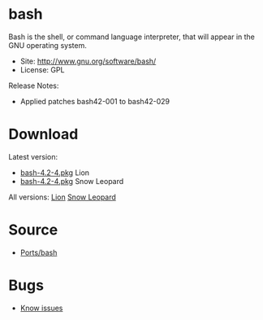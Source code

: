 

# bash #

Bash is the shell, or command language interpreter, that will appear in the GNU operating system.

  * Site: http://www.gnu.org/software/bash/
  * License: GPL

Release Notes:
  * Applied patches bash42-001 to bash42-029


# Download #

Latest version:
  * [bash-4.2-4.pkg](http://code.google.com/p/rudix/downloads/detail?name=bash-4.2-4.pkg) Lion
  * [bash-4.2-4.pkg](http://code.google.com/p/rudix-snowleopard/downloads/detail?name=bash-4.2-4.pkg) Snow Leopard

All versions: [Lion](http://code.google.com/p/rudix/downloads/list?q=bash) [Snow Leopard](http://code.google.com/p/rudix-snowleopard/downloads/list?q=bash)

# Source #
  * [Ports/bash](http://code.google.com/p/rudix/source/browse/Ports/bash)

# Bugs #
  * [Know issues](http://code.google.com/p/rudix/issues/list?q=bash)
